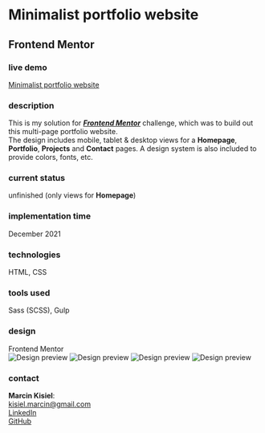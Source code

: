 # Minimalist portfolio website

## Frontend Mentor

### live demo

[Minimalist portfolio website]()

### description

This is my solution for **_[Frontend Mentor](https://www.frontendmentor.io/challenges/minimalist-portfolio-website-LMy-ZRyiE)_** challenge, which was to build out this multi-page portfolio website.<br/>
The design includes mobile, tablet & desktop views for a **Homepage**, **Portfolio**, **Projects** and **Contact** pages. A design system is also included to provide colors, fonts, etc.

### current status

unfinished (only views for **Homepage**)

### implementation time

December 2021

### technologies

HTML, CSS

### tools used

Sass (SCSS), Gulp

### design

Frontend Mentor
<br/>
![Design preview](design-preview/minimalist-portfolio-desktop-preview.jpg)
![Design preview](design-preview/minimalist-portfolio-tablet-preview.jpg)
![Design preview](design-preview/minimalist-portfolio-mobile-preview.jpg)
![Design preview](design-preview/minimalist-portfolio-project-preview.jpg)

### contact

**Marcin Kisiel**:
<br/>
[kisiel.marcin@gmail.com](mailto:kisiel.marcin@gmail.com)
<br/>
[LinkedIn](https://www.linkedin.com/in/marcin-kisiel/)
<br/>
[GitHub](https://github.com/marcinkisiel)
<br/>
